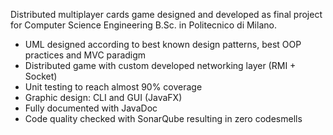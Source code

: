 Distributed multiplayer cards game designed and developed as final project for Computer Science Engineering B.Sc. in Politecnico di Milano.
- UML designed according to best known design patterns, best OOP practices and MVC paradigm
- Distributed game with custom developed networking layer (RMI + Socket)
- Unit testing to reach almost 90% coverage
- Graphic design: CLI and GUI (JavaFX)
- Fully documented with JavaDoc
- Code quality checked with SonarQube resulting in zero codesmells
